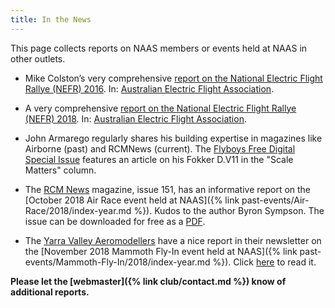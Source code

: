 ```yaml
---
title: In the News
---
```

This page collects reports on NAAS members or events held at NAAS in other
outlets.

- Mike Colston’s very comprehensive [report on the National Electric Flight
  Rallye (NEFR) 
  2016](https://www.aefanet.com/52-administration/95-nefr-2017).
  In: [Australian Electric Flight Association](https://www.aefanet.com).

- A very comprehensive [report on the National Electric Flight Rallye (NEFR)
  2018](https://www.aefanet.com/images/stories/EGFA_Arch/EGFA-11.pdf).
  In: [Australian Electric Flight Association](https://www.aefanet.com).

- John Armarego regularly shares his building expertise in magazines like 
  Airborne (past) and RCMNews (current). 
  The [Flyboys Free Digital Special
  Issue](http://flyboys.com.au/flyboys/docs/pdf/RCMNewsFlyboysSpecialEditionFreeDigital.pdf)
  features an article on his Fokker D.V11 in the "Scale Matters" column.

- The [RCM News](https://rcmnews.com) magazine, issue 151, has an informative report on the [October
  2018 Air Race event held at
  NAAS]({% link past-events/Air-Race/2018/index-year.md %}).
  Kudos to the author Byron Sympson. The issue can be downloaded for free as a
  [PDF](https://rcmnews.com/rcmnews/docs/pdf/RCMNews151.pdf).

- The [Yarra Valley Aeromodellers](http://yarravalleyaeromodellers.com.au) have a
nice report in their newsletter on the 
[November 2018 Mammoth Fly-In event held at NAAS]({% link past-events/Mammoth-Fly-In/2018/index-year.md %}).
Click
[here](http://yarravalleyaeromodellers.com.au/wp-content/uploads/2018/11/2018-October-November-YVA-newsletter-Final.pdf)
to read it.


**Please let the [webmaster]({% link club/contact.md %}) know of additional
   reports.**

	
  
